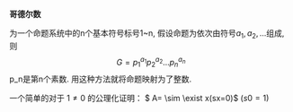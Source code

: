 **哥德尔数**

为一个命题系统中的n个基本符号标号1~n,
假设命题为依次由符号$a_1,a_2,...$组成,
则
$$
G=p_1^{a_1}p_2^{a_2}...p_n^{a_n}
$$
p_n是第n个素数.
用这种方法就将命题映射为了整数.

一个简单的对于 $1\neq 0$ 的公理化证明：
$ A= \sim \exist x(sx=0)$
$(s0=1)$
